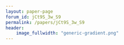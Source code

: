 ```yaml
---
layout: paper-page
forum_id: jCt9S_3w_S9
permalink: /papers/jCt9S_3w_S9
header:
    image_fullwidth: "generic-gradient.png"
---
```

    